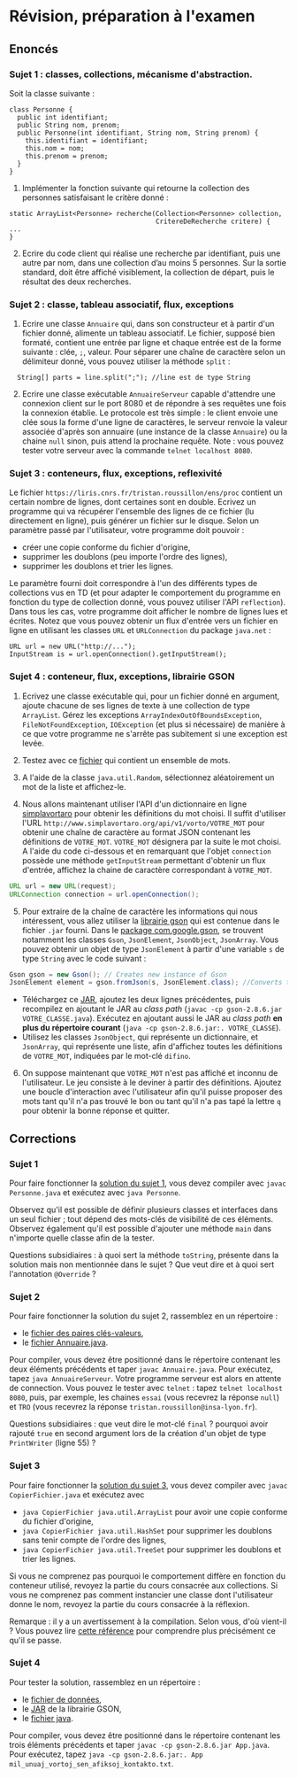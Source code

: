# Révision, préparation à l'examen

## Enoncés

### Sujet 1 : classes, collections, mécanisme d'abstraction.

Soit la classe suivante :
```
class Personne {
  public int identifiant;
  public String nom, prenom;
  public Personne(int identifiant, String nom, String prenom) {
    this.identifiant = identifiant;
    this.nom = nom;
    this.prenom = prenom;
  }
}
```

1. Implémenter la fonction suivante qui retourne la collection des personnes satisfaisant le critère donné :
```
static ArrayList<Personne> recherche(Collection<Personne> collection, 
                                     CritereDeRecherche critere) {
...
}
```

2. Ecrire du code client qui réalise une recherche par identifiant, puis une autre par nom, dans une collection d’au moins 5 personnes. Sur la sortie standard, doit être affiché visiblement, la collection de départ, puis le résultat des deux recherches.

### Sujet 2 : classe, tableau associatif, flux, exceptions

1. Ecrire une classe `Annuaire` qui, dans son constructeur et à partir d'un fichier donné, alimente un tableau associatif. Le fichier, supposé bien formaté, contient une entrée par ligne et chaque entrée est de la forme suivante : clée, `;`, valeur. Pour séparer une chaîne de caractère selon un délimiteur donné, vous pouvez utiliser la méthode `split` : 

```
  String[] parts = line.split(";"); //line est de type String
```

2. Ecrire une classe exécutable `AnnuaireServeur` capable d'attendre une connexion client sur le port 8080 et de répondre à ses requêtes une fois la connexion établie. Le protocole est très simple : le client envoie une clée sous la forme d'une ligne de caractères, le serveur renvoie la valeur associée d'après son annuaire (une instance de la classe `Annuaire`) ou la chaine `null` sinon, puis attend la prochaine requête. Note : vous pouvez tester votre serveur avec la commande `telnet localhost 8080`.

### Sujet 3 : conteneurs, flux, exceptions, reflexivité

Le fichier `https://liris.cnrs.fr/tristan.roussillon/ens/proc` contient un certain nombre de lignes, dont certaines sont en double. Ecrivez un programme qui va récupérer l'ensemble des lignes de ce fichier (lu directement en ligne), puis générer un fichier sur le disque. Selon un paramètre passé par l'utilisateur, votre programme doit pouvoir :

- créer une copie conforme du fichier d'origine,
- supprimer les doublons (peu importe l'ordre des lignes),
- supprimer les doublons et trier les lignes.

Le paramètre fourni doit correspondre à l'un des différents types de collections vus en TD (et pour adapter le comportement du programme en fonction du type de collection donné, vous pouvez utiliser l'API `reflection`). Dans tous les cas, votre programme doit afficher le nombre de lignes lues et écrites. Notez que vous pouvez obtenir un flux d'entrée vers un fichier en ligne en utilisant les classes `URL` et `URLConnection` du package `java.net` :

```
URL url = new URL("http://...");
InputStream is = url.openConnection().getInputStream();
```

### Sujet 4 : conteneur, flux, exceptions, librairie GSON 

1. Ecrivez une classe exécutable qui, pour un fichier donné en argument, ajoute chacune de ses lignes de texte à une collection de type `ArrayList`. Gérez les exceptions `ArrayIndexOutOfBoundsException`, `FileNotFoundException`, `IOException` (et plus si nécessaire) de manière à ce que votre programme ne s'arrête pas subitement si une exception est levée. 

2. Testez avec ce [fichier](mil_unuaj_vortoj_sen_afiksoj_kontakto.txt) qui contient un ensemble de mots. 

3. A l'aide de la classe `java.util.Random`, sélectionnez aléatoirement un mot de la liste et affichez-le. 

4. Nous allons maintenant utiliser l'API d'un dictionnaire en ligne [simplavortaro](http://www.simplavortaro.org/) pour obtenir les définitions du mot choisi. Il suffit d'utiliser l'URL `http://www.simplavortaro.org/api/v1/vorto/VOTRE_MOT` pour obtenir une chaîne de caractère au format JSON contenant les définitions de `VOTRE_MOT`. `VOTRE_MOT` désignera par la suite le mot choisi. A l'aide du code ci-dessous et en remarquant que l'objet `connection` possède une méthode `getInputStream` permettant d'obtenir un flux d'entrée, affichez la chaine de caractère correspondant à `VOTRE_MOT`. 
```java
URL url = new URL(request);
URLConnection connection = url.openConnection();
```
5. Pour extraire de la chaîne de caractère les informations qui nous intéressent, vous allez utiliser la [librairie gson](https://github.com/google/gson) qui est contenue dans le fichier `.jar` fourni. 
Dans le [package com.google.gson](https://www.javadoc.io/doc/com.google.code.gson/gson/latest/com.google.gson/com/google/gson/package-summary.html), se trouvent notamment les classes `Gson`, `JsonElement`, `JsonObject`, `JsonArray`. Vous pouvez obtenir un objet de type `JsonElement` à partir d'une variable `s` de type `String` avec le code suivant : 
```java
Gson gson = new Gson(); // Creates new instance of Gson
JsonElement element = gson.fromJson(s, JsonElement.class); //Converts the json string to JsonElement 
```
  - Téléchargez ce [JAR](gson-2.8.6.jar), ajoutez les deux lignes précédentes, puis recompilez en ajoutant le JAR au *class path* (`javac -cp gson-2.8.6.jar VOTRE_CLASSE.java`). Exécutez en ajoutant aussi le JAR au *class path* **en plus du répertoire courant** (`java -cp gson-2.8.6.jar:. VOTRE_CLASSE`).
  - Utilisez les classes `JsonObject`, qui représente un dictionnaire, et `JsonArray`, qui représente une liste, afin d'affichez toutes les définitions de `VOTRE_MOT`, indiquées par le mot-clé `difino`.
  
6. On suppose maintenant que `VOTRE_MOT` n'est pas affiché et inconnu de l'utilisateur. Le jeu consiste à le deviner à partir des définitions. Ajoutez une boucle d'interaction avec l'utilisateur afin qu'il puisse proposer des mots tant qu'il n'a pas trouvé le bon ou tant qu'il n'a pas tapé la lettre `q` pour obtenir la bonne réponse et quitter. 

## Corrections

### Sujet 1

Pour faire fonctionner la [solution du sujet 1](Personne.java), vous devez compiler avec `javac Personne.java` et exécutez avec `java Personne`. 

Observez qu'il est possible de définir plusieurs classes et interfaces dans un seul fichier ; tout dépend des mots-clés de visibilité de ces éléments. Observez également qu'il est possible d'ajouter une méthode `main` dans n'importe quelle classe afin de la tester. 

Questions subsidiaires : à quoi sert la méthode `toString`, présente dans la solution mais non mentionnée dans le sujet ? Que veut dire et à quoi sert l'annotation `@Override` ?

### Sujet 2

Pour faire fonctionner la solution du sujet 2, rassemblez en un répertoire : 

- le [fichier des paires clés-valeurs](source.txt), 
- le [fichier Annuaire.java](Annuaire.java). 

Pour compiler, vous devez être positionné dans le répertoire contenant les deux éléments précédents et taper `javac Annuaire.java`. Pour exécutez, tapez `java AnnuaireServeur`. Votre programme serveur est alors en attente de connection. Vous pouvez le tester avec `telnet` : tapez `telnet localhost 8080`, puis, par exemple, les chaines `essai` (vous recevrez la réponse `null`) et `TRO` (vous recevrez la réponse `tristan.roussillon@insa-lyon.fr`).

Questions subsidiaires : que veut dire le mot-clé `final` ? pourquoi avoir rajouté `true` en second argument lors de la création d'un objet de type `PrintWriter` (ligne 55) ?

### Sujet 3

Pour faire fonctionner la [solution du sujet 3](CopierFichier.java), vous devez compiler avec `javac CopierFichier.java` et exécutez avec

- `java CopierFichier java.util.ArrayList` pour avoir une copie conforme du fichier d'origine,
- `java CopierFichier java.util.HashSet` pour supprimer les doublons sans tenir compte de l'ordre des lignes,
- `java CopierFichier java.util.TreeSet` pour supprimer les doublons et trier les lignes.

Si vous ne comprenez pas pourquoi le comportement diffère en fonction du conteneur utilisé, revoyez la partie du cours consacrée aux collections. Si vous ne comprenez pas comment instancier une classe dont l'utilisateur donne le nom, revoyez la partie du cours consacrée à la réflexion. 

Remarque : il y a un avertissement à la compilation. Selon vous, d'où vient-il ? Vous pouvez lire [cette référence](http://www.angelikalanger.com/GenericsFAQ/FAQSections/TechnicalDetails.html#FAQ001) pour comprendre plus précisément ce qu'il se passe.

### Sujet 4

Pour tester la solution, rassemblez en un répertoire :

- le [fichier de données](mil_unuaj_vortoj_sen_afiksoj_kontakto.txt), 
- le [JAR](gson-2.8.6.jar) de la librairie GSON, 
- le [fichier java](App.java). 

Pour compiler, vous devez être positionné dans le répertoire contenant les trois éléments précédents et taper `javac -cp gson-2.8.6.jar App.java`. Pour exécutez, tapez `java -cp gson-2.8.6.jar:. App mil_unuaj_vortoj_sen_afiksoj_kontakto.txt`. 


